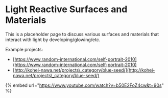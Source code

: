 # Light Reactive Surfaces and Materials

This is a placeholder page to discuss various surfaces and materials that interact with light by developing/glowing/etc.



Example projects:

* [https://www.random-international.com/self-portrait-2010](https://www.random-international.com/self-portrait-2010)
* [http://kohei-nawa.net/projects\_category/blue-seed/](http://kohei-nawa.net/projects\_category/blue-seed/)

{% embed url="https://www.youtube.com/watch?v=b50E2FoZ4cw&t=90s" %}
